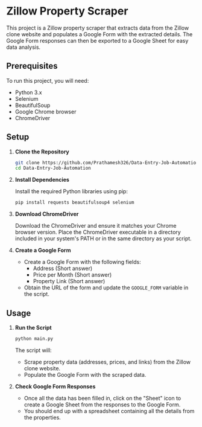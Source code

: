 # Zillow Property Scraper

This project is a Zillow property scraper that extracts data from the Zillow clone website and populates a Google Form with the extracted details. The Google Form responses can then be exported to a Google Sheet for easy data analysis.

## Prerequisites

To run this project, you will need:

- Python 3.x
- Selenium
- BeautifulSoup
- Google Chrome browser
- ChromeDriver

## Setup

1. **Clone the Repository**

    ```bash
    git clone https://github.com/Prathamesh326/Data-Entry-Job-Automation.git
    cd Data-Entry-Job-Automation
    ```

2. **Install Dependencies**

    Install the required Python libraries using pip:

    ```bash
    pip install requests beautifulsoup4 selenium
    ```

3. **Download ChromeDriver**

    Download the ChromeDriver and ensure it matches your Chrome browser version. Place the ChromeDriver executable in a directory included in your system's PATH or in the same directory as your script.

4. **Create a Google Form**

    - Create a Google Form with the following fields:
      - Address (Short answer)
      - Price per Month (Short answer)
      - Property Link (Short answer)
    - Obtain the URL of the form and update the `GOOGLE_FORM` variable in the script.

## Usage

1. **Run the Script**

    ```bash
    python main.py
    ```

    The script will:
    - Scrape property data (addresses, prices, and links) from the Zillow clone website.
    - Populate the Google Form with the scraped data.

2. **Check Google Form Responses**

    - Once all the data has been filled in, click on the "Sheet" icon to create a Google Sheet from the responses to the Google Form.
    - You should end up with a spreadsheet containing all the details from the properties.
